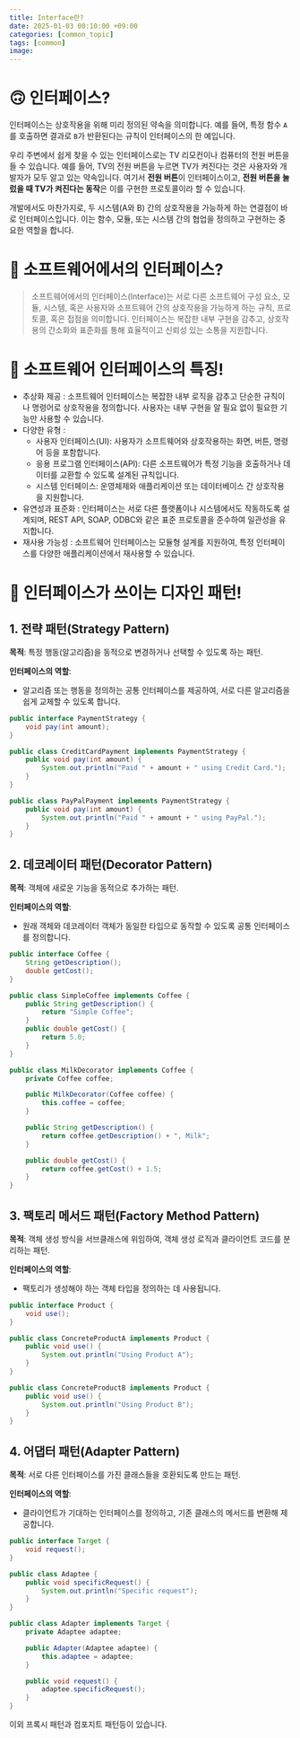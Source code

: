 ```yaml
---
title: Interface란?
date: 2025-01-03 00:10:00 +09:00
categories: [common_topic]
tags: [common]
image: 
---
```


# 🙃 인터페이스?

인터페이스는 상호작용을 위해 미리 정의된 약속을 의미합니다. 예를 들어, 특정 함수 `A`를 호출하면 결과로 `B`가 반환된다는 규칙이 인터페이스의 한 예입니다.

우리 주변에서 쉽게 찾을 수 있는 인터페이스로는 TV 리모컨이나 컴퓨터의 전원 버튼을 들 수 있습니다. 예를 들어, TV의 전원 버튼을 누르면 TV가 켜진다는 것은 사용자와 개발자가 모두 알고 있는 약속입니다. 여기서 **전원 버튼**이 인터페이스이고, **전원 버튼을 눌렀을 때 TV가 켜진다는 동작**은 이를 구현한 프로토콜이라 할 수 있습니다.

개발에서도 마찬가지로, 두 시스템(A와 B) 간의 상호작용을 가능하게 하는 연결점이 바로 인터페이스입니다. 이는 함수, 모듈, 또는 시스템 간의 협업을 정의하고 구현하는 중요한 역할을 합니다.

# 🤔 소프트웨어에서의 인터페이스?

> 소프트웨어에서의 인터페이스(Interface)는 서로 다른 소프트웨어 구성 요소, 모듈, 시스템, 혹은 사용자와 소프트웨어 간의 상호작용을 가능하게 하는 규칙, 프로토콜, 혹은 접점을 의미합니다. 인터페이스는 복잡한 내부 구현을 감추고, 상호작용의 간소화와 표준화를 통해 효율적이고 신뢰성 있는 소통을 지원합니다.

# 🫠 소프트웨어 인터페이스의 특징!

- 추상화 제공 :
  소프트웨어 인터페이스는 복잡한 내부 로직을 감추고 단순한 규칙이나 명령어로 상호작용을 정의합니다. 사용자는 내부 구현을 알 필요 없이 필요한 기능만 사용할 수 있습니다.
- 다양한 유형 :
  - 사용자 인터페이스(UI): 사용자가 소프트웨어와 상호작용하는 화면, 버튼, 명령어 등을 포함합니다.
  - 응용 프로그램 인터페이스(API): 다른 소프트웨어가 특정 기능을 호출하거나 데이터를 교환할 수 있도록 설계된 규칙입니다.
  - 시스템 인터페이스: 운영체제와 애플리케이션 또는 데이터베이스 간 상호작용을 지원합니다.
- 유연성과 표준화 :
  인터페이스는 서로 다른 플랫폼이나 시스템에서도 작동하도록 설계되며, REST API, SOAP, ODBC와 같은 표준 프로토콜을 준수하여 일관성을 유지합니다.
- 재사용 가능성 :
  소프트웨어 인터페이스는 모듈형 설계를 지원하여, 특정 인터페이스를 다양한 애플리케이션에서 재사용할 수 있습니다.

# 🥸 인터페이스가 쓰이는 디자인 패턴!

## 1. 전략 패턴(Strategy Pattern)

**목적**: 특정 행동(알고리즘)을 동적으로 변경하거나 선택할 수 있도록 하는 패턴.

**인터페이스의 역할**:

- 알고리즘 또는 행동을 정의하는 공통 인터페이스를 제공하여, 서로 다른 알고리즘을 쉽게 교체할 수 있도록 합니다.

```java
public interface PaymentStrategy {
    void pay(int amount);
}

public class CreditCardPayment implements PaymentStrategy {
    public void pay(int amount) {
        System.out.println("Paid " + amount + " using Credit Card.");
    }
}

public class PayPalPayment implements PaymentStrategy {
    public void pay(int amount) {
        System.out.println("Paid " + amount + " using PayPal.");
    }
}
```

## 2. 데코레이터 패턴(Decorator Pattern)

**목적**: 객체에 새로운 기능을 동적으로 추가하는 패턴.

**인터페이스의 역할**:

- 원래 객체와 데코레이터 객체가 동일한 타입으로 동작할 수 있도록 공통 인터페이스를 정의합니다.

```java
public interface Coffee {
    String getDescription();
    double getCost();
}

public class SimpleCoffee implements Coffee {
    public String getDescription() {
        return "Simple Coffee";
    }
    public double getCost() {
        return 5.0;
    }
}

public class MilkDecorator implements Coffee {
    private Coffee coffee;

    public MilkDecorator(Coffee coffee) {
        this.coffee = coffee;
    }

    public String getDescription() {
        return coffee.getDescription() + ", Milk";
    }

    public double getCost() {
        return coffee.getCost() + 1.5;
    }
}
```

## 3. **팩토리 메서드 패턴(Factory Method Pattern)**

**목적**: 객체 생성 방식을 서브클래스에 위임하여, 객체 생성 로직과 클라이언트 코드를 분리하는 패턴.

**인터페이스의 역할**:

- 팩토리가 생성해야 하는 객체 타입을 정의하는 데 사용됩니다.

```java
public interface Product {
    void use();
}

public class ConcreteProductA implements Product {
    public void use() {
        System.out.println("Using Product A");
    }
}

public class ConcreteProductB implements Product {
    public void use() {
        System.out.println("Using Product B");
    }
}
```

## 4. **어댑터 패턴(Adapter Pattern)**

**목적**: 서로 다른 인터페이스를 가진 클래스들을 호환되도록 만드는 패턴.

**인터페이스의 역할**:

- 클라이언트가 기대하는 인터페이스를 정의하고, 기존 클래스의 메서드를 변환해 제공합니다.

```java
public interface Target {
    void request();
}

public class Adaptee {
    public void specificRequest() {
        System.out.println("Specific request");
    }
}

public class Adapter implements Target {
    private Adaptee adaptee;

    public Adapter(Adaptee adaptee) {
        this.adaptee = adaptee;
    }

    public void request() {
        adaptee.specificRequest();
    }
}
```

이외 프록시 패턴과 컴포지트 패턴등이 있습니다.
